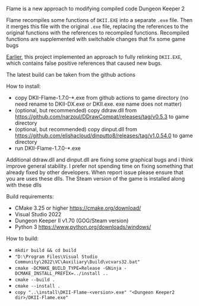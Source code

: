 Flame is a new approach to modifying compiled code Dungeon Keeper 2

Flame recompiles some functions of `DKII.EXE` into a separate `.exe` file.
Then it merges this file with the original `.exe` file, replacing the references to
the original functions with the references to recompiled functions.
Recompiled functions are supplemented with switchable changes that fix some game bugs

[Earlier](https://github.com/DiaLight/Flame/tree/46e5b0c1df93060bd01a83bb6d14d064e9c8c3dc "Full relinking approach"), this project implemented an approach to fully relinking `DKII.EXE`,
which contains false positive references that caused new bugs.

The latest build can be taken from the github actions

How to install:
- copy DKII-Flame-1.7.0-*.exe from github actions to game directory (no need rename to DKII-DX.exe or DKII.exe. exe name does not matter)
- (optional, but recommended) copy ddraw.dll from https://github.com/narzoul/DDrawCompat/releases/tag/v0.5.3 to game directory
- (optional, but recommended) copy dinput.dll from https://github.com/elishacloud/dinputto8/releases/tag/v1.0.54.0 to game directory
- run DKII-Flame-1.7.0-*.exe

Additional ddraw.dll and dinput.dll are fixing some graphical bugs and i think improve general stability.
I prefer not spending time on fixing something that already fixed by other developers.
When report issue please ensure that you are uses these dlls.
The Steam version of the game is installed along with these dlls

Build requirements:
- CMake 3.25 or higher https://cmake.org/download/
- Visual Studio 2022
- Dungeon Keeper II v1.70 (GOG/Steam version)
- Python 3 https://www.python.org/downloads/windows/

How to build:
- `mkdir build && cd build`
- `"D:\Program Files\Visual Studio Community\2022\VC\Auxiliary\Build\vcvars32.bat"`
- `cmake -DCMAKE_BUILD_TYPE=Release -GNinja -DCMAKE_INSTALL_PREFIX=../install ..`
- `cmake --build .`
- `cmake --install .`
- `copy "..\install\DKII-Flame-<version>.exe" "<Dungeon Keeper2 dir>/DKII-Flame.exe"`
